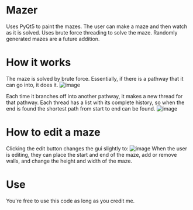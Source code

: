 # Mazer
Uses PyQt5 to paint the mazes. The user can make a maze and then watch as it is solved. Uses brute force threading to solve the maze. Randomly generated mazes are a future addition.

# How it works
The maze is solved by brute force. Essentially, if there is a pathway that it can go into, it does it. 
![image](https://user-images.githubusercontent.com/85963782/148633159-c61a91a1-379c-4e30-93ed-53e3cd8266f0.png)

Each time it branches off into another pathway, it makes a new thread for that pathway. Each thread has a list with its complete history, so when the end is found the shortest path from start to end can be found.
![image](https://user-images.githubusercontent.com/85963782/148633176-bd40226e-b35a-4fdb-a005-d9a66d123ea1.png)

# How to edit a maze
Clicking the edit button changes the gui slightly to:
![image](https://user-images.githubusercontent.com/85963782/148633207-5bf6eeeb-dfe4-415f-802d-82f2b01dd94a.png)
When the user is editing, they can place the start and end of the maze, add or remove walls, and change the height and width of the maze.

# Use
You're free to use this code as long as you credit me.
